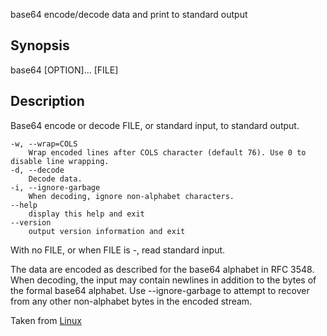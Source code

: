 base64 encode/decode data and print to standard output
## Synopsis
base64 [OPTION]... [FILE]
## Description

Base64 encode or decode FILE, or standard input, to standard output.

```
-w, --wrap=COLS
    Wrap encoded lines after COLS character (default 76). Use 0 to disable line wrapping. 
-d, --decode
    Decode data. 
-i, --ignore-garbage
    When decoding, ignore non-alphabet characters. 
--help
    display this help and exit 
--version
    output version information and exit
```
With no FILE, or when FILE is -, read standard input.

The data are encoded as described for the base64 alphabet in RFC 3548. When decoding, the input may contain newlines in addition to the bytes of the formal base64 alphabet. Use --ignore-garbage to attempt to recover from any other non-alphabet bytes in the encoded stream. 

Taken from [Linux](https://linux.die.net/man/1/base64)